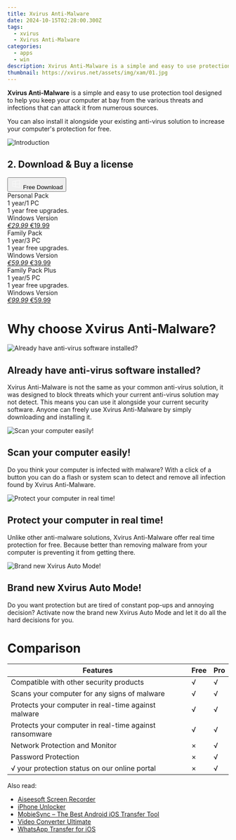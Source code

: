```yaml
---
title: Xvirus Anti-Malware
date: 2024-10-15T02:28:00.300Z
tags: 
  - xvirus
  - Xvirus Anti-Malware
categories: 
  - apps
  - win
description: Xvirus Anti-Malware is a simple and easy to use protection tool designed to help you keep your computer at bay from the various threats and infections that can attack it from numerous sources. You can also install it alongside your existing anti-virus solution to increase your computer's protection for free.
thumbnail: https://xvirus.net/assets/img/xam/01.jpg
---
```


**Xvirus Anti-Malware** is a simple and easy to use protection tool designed to help you keep your computer at bay from the various threats and infections that can attack it from numerous sources. 

You can also install it alongside your existing anti-virus solution to increase your computer's protection for free.

![Introduction](https://xvirus.net/assets/img/xam/01.jpg)

## 2. Download & Buy a license

<div class="mx-auto flex items-center justify-center space-x-4">
  <button 
  onclick="javascript:window.open('https://secure.2checkout.com/order/checkout.php?PRODS=4708122&AFFILIATE=108875&QTY=1', '_blank');
    window.open('https://xvirus.net/download/xam.exe', '_blank');void(0);"
  class="flex flex-row font-bold rounded-lg text-lg w-48 h-16 bg-[#FF8014] text-[#ffffff] items-center justify-center p-2">
    <svg width="24px" height="24px" viewBox="0 0 24 24" xmlns="http://www.w3.org/2000/svg" color="#ffffff" fill="none" stroke="currentColor" stroke-width="3" stroke-linecap="round" stroke-linejoin="round"><path d="M4 16.9865V7.01353C4 6.71792 4.21531 6.46636 4.50737 6.42072L19.3074 4.10822C19.6713 4.05137 20 4.33273 20 4.70103V19.299C20 19.6673 19.6713 19.9486 19.3074 19.8918L4.50737 17.5793C4.21531 17.5336 4 17.2821 4 16.9865Z" stroke="#f8f7f7" stroke-width="1.5"></path><path d="M4 12H20" stroke="#f8f7f7" stroke-width="1.5"></path><path d="M10.5 5.5V18.5" stroke="#f8f7f7" stroke-width="1.5"></path></svg>
    <span class="font-medium mx-auto">Free Download</span>  
  </button>
</div>

<div class="mx-auto flex items-center justify-center">
  <div class="m-8 grid grid-cols-1 gap-6 xl:grid-cols-3">
    <div class="flex w-full flex-col rounded-2xl bg-[#ffffff] text-[#374151] shadow-xl xl:w-96">
      <div class="flex h-full flex-col p-8">
        <div class="pb-6 text-3xl font-bold">Personal Pack</div>
        <div class="pb-12 text-lg">
          1 year/1 PC
          <div class="text-xs">1 year free upgrades.</div>
          <div class="text-xs">Windows Version</div>
        </div>
        <div class="flex flex-col gap-3 text-base"></div>
        <div class="flex flex-grow"></div>
        <div class="flex pt-10">
          <a href="https://secure.2checkout.com/order/checkout.php?PRODS=4708122&AFFILIATE=108875&QTY=1" class="w-full transform cursor-pointer rounded-lg bg-[#7e22ce] p-3 text-center text-xl font-bold !text-[#ffffff] !no-underline transition-transform hover:bg-purple-800 active:scale-95"> 
           <em class="text-base line-through !text-[#c5c5c5]">€29.99</em>
            €19.99
          </a>
        </div>
      </div>
    </div>
    <div class="flex w-full flex-col rounded-2xl bg-[#ffffff] text-[#374151] shadow-xl xl:w-96">
      <div class="flex h-full flex-col p-8">
        <div class="pb-6 text-3xl font-bold">Family Pack</div>
        <div class="pb-12 text-lg">
          1 year/3 PC
          <div class="text-xs">1 year free upgrades.</div>
          <div class="text-xs">Windows Version</div>
        </div>
        <div class="flex flex-col gap-3 text-base"></div>
        <div class="flex flex-grow"></div>
        <div class="flex pt-10">
          <a href="https://secure.2checkout.com/order/checkout.php?PRODS=4708122&AFFILIATE=108875&QTY=3" class="w-full transform cursor-pointer rounded-lg bg-[#7e22ce] p-3 text-center text-xl font-bold !text-[#ffffff] !no-underline transition-transform hover:bg-purple-800 active:scale-95"> 
           <em class="text-base line-through !text-[#c5c5c5]">€59.99</em>
            €39.99
          </a>
        </div>
      </div>
    </div>
    <div class="flex w-full flex-col rounded-2xl bg-[#ffffff] text-[#374151] shadow-xl xl:w-96">
      <div class="flex h-full flex-col p-8">
        <div class="pb-6 text-3xl font-bold">Family Pack Plus</div>
        <div class="pb-12 text-lg">
          1 year/5 PC
          <div class="text-xs">1 year free upgrades.</div>
          <div class="text-xs">Windows Version</div>
        </div>
        <div class="flex flex-col gap-3 text-base"></div>
        <div class="flex flex-grow"></div>
        <div class="flex pt-10">
          <a href="https://secure.2checkout.com/order/checkout.php?PRODS=4708122&AFFILIATE=108875&QTY=5" class="w-full transform cursor-pointer rounded-lg bg-[#7e22ce] p-3 text-center text-xl font-bold !text-[#ffffff] !no-underline transition-transform hover:bg-purple-800 active:scale-95"> 
           <em class="text-base line-through !text-[#c5c5c5]">€99.99</em>
            €59.99
          </a>
        </div>
      </div>
    </div>       
  </div>
</div>

# Why choose Xvirus Anti-Malware?

![Already have anti-virus software installed?](chrome-extension://pcmpcfapbekmbjjkdalcgopdkipoggdi//assets/img/xam/01.jpg)

## Already have anti-virus software installed?

Xvirus Anti-Malware is not the same as your common anti-virus solution, it was designed to block threats which your current anti-virus solution may not detect. This means you can use it alongside your current security software. Anyone can freely use Xvirus Anti-Malware by simply downloading and installing it.

![Scan your computer easily!](chrome-extension://pcmpcfapbekmbjjkdalcgopdkipoggdi//assets/img/xam/02.jpg)

## Scan your computer easily!

Do you think your computer is infected with malware? With a click of a button you can do a flash or system scan to detect and remove all infection found by Xvirus Anti-Malware.

![Protect your computer in real time!](chrome-extension://pcmpcfapbekmbjjkdalcgopdkipoggdi//assets/img/xam/03.jpg)

## Protect your computer in real time!

Unlike other anti-malware solutions, Xvirus Anti-Malware offer real time protection for free. Because better than removing malware from your computer is preventing it from getting there.

![Brand new Xvirus Auto Mode!](chrome-extension://pcmpcfapbekmbjjkdalcgopdkipoggdi//assets/img/xam/04.jpg)

## Brand new Xvirus Auto Mode!

Do you want protection but are tired of constant pop-ups and annoying decision? Activate now the brand new Xvirus Auto Mode and let it do all the hard decisions for you.

# Comparison

| Features | Free | Pro |
| --- | --- | --- |
| Compatible with other security products | √ | √ |
| Scans your computer for any signs of malware | √ | √ |
| Protects your computer in real-time against malware | √ | √ |
| Protects your computer in real-time against ransomware | √ | √ |
| Network Protection and Monitor | × | √ |
| Password Protection | × | √ |
| √ your protection status on our online portal | × | √ |

<ins class="adsbygoogle"
      style="display:block"
      data-ad-client="ca-pub-7571918770474297"
      data-ad-slot="8358498916"
      data-ad-format="auto"
      data-full-width-responsive="true"></ins>
    

<span class="atpl-alsoreadstyle">Also read:</span>
<div><ul>
<li><a href="https://tools.techidaily.com/aiseesoft/screen-recorder/"><u>Aiseesoft Screen Recorder</u></a></li>
<li><a href="https://tools.techidaily.com/aiseesoft/iphone-unlocker/"><u>iPhone Unlocker</u></a></li>
<li><a href="https://tools.techidaily.com/aiseesoft/mobiesync/"><u>MobieSync – The Best Android iOS Transfer Tool</u></a></li>
<li><a href="https://tools.techidaily.com/aiseesoft/video-converter-ultimate/"><u>Video Converter Ultimate</u></a></li>
<li><a href="https://tools.techidaily.com/aiseesoft/whatsapp-transfer-for-ios/"><u>WhatsApp Transfer for iOS</u></a></li>
</ul></div>

